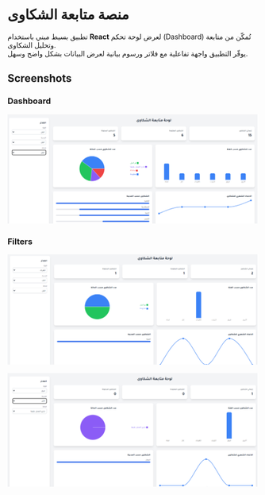 #  منصة متابعة الشكاوى

تطبيق بسيط مبني باستخدام **React** لعرض لوحة تحكم (Dashboard) تُمكّن من متابعة وتحليل الشكاوى.  
يوفّر التطبيق واجهة تفاعلية مع فلاتر ورسوم بيانية لعرض البيانات بشكل واضح وسهل.


##  Screenshots

### Dashboard
![Dashboard](./screenshots/dashboard.png)

### Filters
![Filters](./screenshots/filters1.png)

![Filters](./screenshots/filters2.png)


